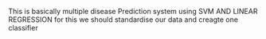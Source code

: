 This is basically multiple disease Prediction system using SVM AND LINEAR REGRESSION for this we should standardise our data and creagte one classifier 
